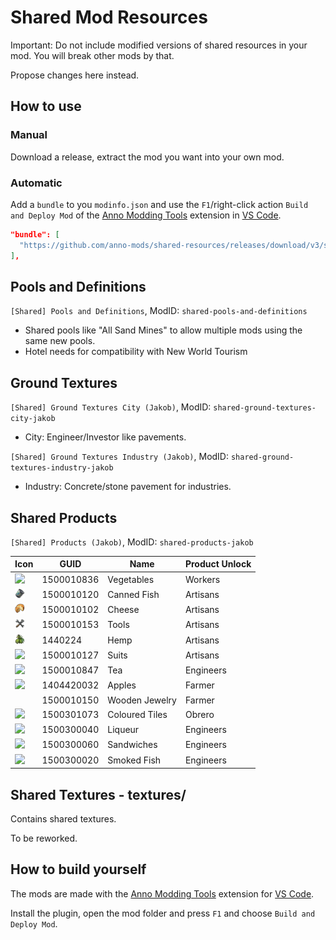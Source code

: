 # Shared Mod Resources

Important: Do not include modified versions of shared resources in your mod.
You will break other mods by that.

Propose changes here instead.

## How to use

### Manual

Download a release, extract the mod you want into your own mod.

### Automatic

Add a `bundle` to you `modinfo.json` and use the `F1`/right-click action `Build and Deploy Mod` of the [Anno Modding Tools](https://marketplace.visualstudio.com/items?itemName=JakobHarder.anno-modding-tools) extension in [VS Code](https://code.visualstudio.com/).

```json
"bundle": [
  "https://github.com/anno-mods/shared-resources/releases/download/v3/shared-pools-and-definitions.zip"
],
```

## Pools and Definitions

`[Shared] Pools and Definitions`, ModID: `shared-pools-and-definitions`

- Shared pools like "All Sand Mines" to allow multiple mods using the same new pools.
- Hotel needs for compatibility with New World Tourism

## Ground Textures

`[Shared] Ground Textures City (Jakob)`, ModID: `shared-ground-textures-city-jakob`
- City: Engineer/Investor like pavements.

`[Shared] Ground Textures Industry (Jakob)`, ModID: `shared-ground-textures-industry-jakob`

- Industry: Concrete/stone pavement for industries.

## Shared Products

`[Shared] Products (Jakob)`, ModID: `shared-products-jakob`


Icon | GUID | Name | Product Unlock
---|---|---|---
<img src="./shared/products/vegetables/icon_vegetables.png" width="16" /> | 1500010836 | Vegetables | Workers
<img src="./doc/icon_fish_16.png" width="16" /> | 1500010120 | Canned Fish | Artisans
<img src="./doc/icon_cheese_16.png" width="16" /> | 1500010102 | Cheese | Artisans
<img src="./doc/icon_tools_16.png" width="16" /> | 1500010153 | Tools | Artisans
<img src="./doc/icon_hemp_16.png" width="16" /> | 1440224 | Hemp | Artisans
<img src="./shared/products/suits/icon_suits.png" width="16" /> | 1500010127 | Suits | Artisans
<img src="./shared/products/tea/icon_tea.png" width="16" /> | 1500010847 | Tea | Engineers
<img src="./shared/products/apples/icon_apples.png" width="16" /> | 1404420032 | Apples | Farmer
<img src="" width="16" /> | 1500010150 | Wooden Jewelry | Farmer
<img src="./shared/products/coloured-tiles/icon_tiles.png" width="16" /> | 1500301073 | Coloured Tiles | Obrero
<img src="./shared/products/liqueur/icon_liqueur.png" width="16" /> | 1500300040 | Liqueur | Engineers
<img src="./shared/products/sandwiches/icon_sandwich.png" width="16" /> | 1500300060 | Sandwiches | Engineers
<img src="./shared/products/smoked-fish/icon_smoked_fish.png" width="16" /> | 1500300020 | Smoked Fish | Engineers



## Shared Textures - textures/

Contains shared textures.

To be reworked.

## How to build yourself

The mods are made with the [Anno Modding Tools](https://marketplace.visualstudio.com/items?itemName=JakobHarder.anno-modding-tools) extension for [VS Code](https://code.visualstudio.com/).

Install the plugin, open the mod folder and press `F1` and choose `Build and Deploy Mod`.
